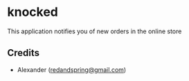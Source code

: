 # knocked
This application notifies you of new orders in the online store

## Credits

- Alexander (redandspring@gmail.com)
